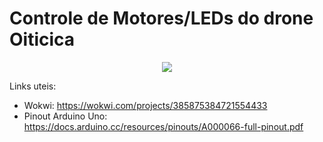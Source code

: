 # Controle de Motores/LEDs do drone Oiticica
<p align="center"><img src="http://img.shields.io/static/v1?label=STATUS&message=EM%20DESENVOLVIMENTO&color=GREEN&style=for-the-badge"/></p>

Links uteis: 
- Wokwi: https://wokwi.com/projects/385875384721554433
- Pinout Arduino Uno: https://docs.arduino.cc/resources/pinouts/A000066-full-pinout.pdf